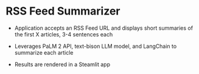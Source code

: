 # RSS Feed Summarizer

+ Application accepts an RSS Feed URL and displays short summaries of the first X articles, 3-4 sentences each

+ Leverages PaLM 2 API, text-bison LLM model, and LangChain to summarize each article

+ Results are rendered in a Steamlit app
